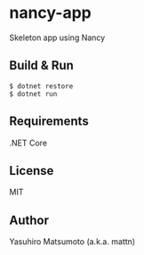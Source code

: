 # nancy-app

Skeleton app using Nancy

## Build & Run

```
$ dotnet restore
$ dotnet run
```

## Requirements

.NET Core

## License

MIT

## Author

Yasuhiro Matsumoto (a.k.a. mattn)
